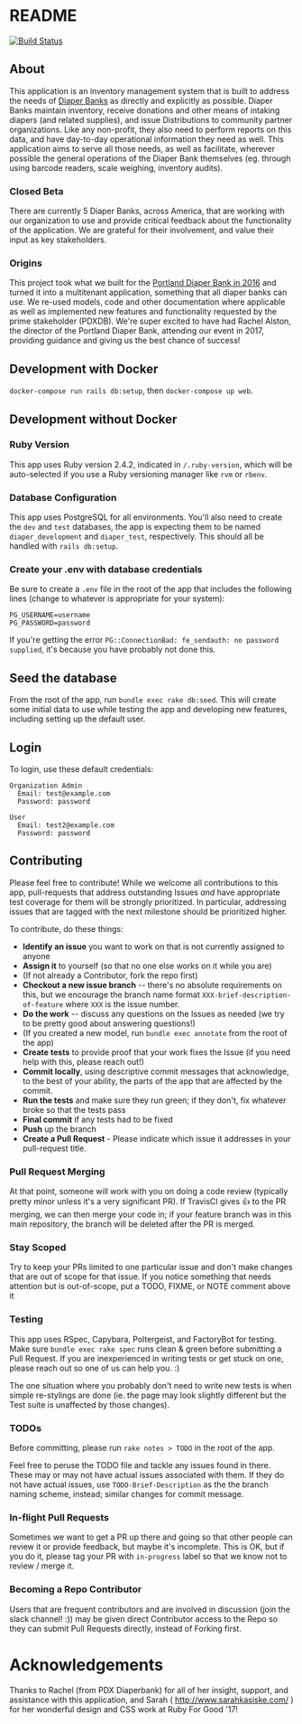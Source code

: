 # README

[![Build Status](https://travis-ci.org/rubyforgood/pdx_diaper.svg?branch=master)](https://travis-ci.org/rubyforgood/pdx_diaper)

## About

This application is an inventory management system that is built to address the needs of [Diaper Banks](http://nationaldiaperbanknetwork.org/what-is-diaper-need/diaper-facts/) as directly and explicitly as possible. Diaper Banks maintain inventory, receive donations and other means of intaking diapers (and related supplies), and issue Distributions to community partner organizations. Like any non-profit, they also need to perform reports on this data, and have day-to-day operational information they need as well. This application aims to serve all those needs, as well as facilitate, wherever possible the general operations of the Diaper Bank themselves (eg. through using barcode readers, scale weighing, inventory audits).

### Closed Beta

There are currently 5 Diaper Banks, across America, that are working with our organization to use and provide critical feedback about the functionality of the application. We are grateful for their involvement, and value their input as key stakeholders.

### Origins
This project took what we built for the [Portland Diaper Bank in 2016](https://github.com/rubyforgood/pdx_diaper) and turned it into a multitenant application, something that all diaper banks can use. We re-used models, code and other documentation where applicable as well as implemented new features and functionality requested by the prime stakeholder (PDXDB). We're super excited to have had Rachel Alston, the director of the Portland Diaper Bank, attending our event in 2017, providing guidance and giving us the best chance of success!

## Development with Docker

`docker-compose run rails db:setup`, then `docker-compose up web`.

## Development without Docker

### Ruby Version
This app uses Ruby version 2.4.2, indicated in `/.ruby-version`, which will be auto-selected if you use a Ruby versioning manager like `rvm` or `rbenv`.

### Database Configuration
This app uses PostgreSQL for all environments. You'll also need to create the `dev` and `test` databases, the app is expecting them to be named `diaper_development` and `diaper_test`, respectively. This should all be handled with `rails db:setup`.

### Create your .env with database credentials
Be sure to create a `.env` file in the root of the app that includes the following lines (change to whatever is appropriate for your system):
```
PG_USERNAME=username
PG_PASSWORD=password
```
If you're getting the error `PG::ConnectionBad: fe_sendauth: no password supplied`, it's because you have probably not done this.

## Seed the database
From the root of the app, run `bundle exec rake db:seed`. This will create some initial data to use while testing the app and developing new features, including setting up the default user. 

## Login
To login, use these default credentials:

    Organization Admin
      Email: test@example.com
      Password: password

    User
      Email: test2@example.com
      Password: password

## Contributing

Please feel free to contribute! While we welcome all contributions to this app, pull-requests that address outstanding Issues *and* have appropriate test coverage for them will be strongly prioritized. In particular, addressing issues that are tagged with the next milestone should be prioritized higher.

To contribute, do these things:

 * **Identify an issue** you want to work on that is not currently assigned to anyone
 * **Assign it** to yourself (so that no one else works on it while you are)
 * (If not already a Contributor, fork the repo first)
 * **Checkout a new issue branch** -- there's no absolute requirements on this, but we encourage the branch name format `XXX-brief-description-of-feature` where `XXX` is the issue number.
 * **Do the work** -- discuss any questions on the Issues as needed (we try to be pretty good about answering questions!)
 * (If you created a new model, run `bundle exec annotate` from the root of the app)
 * **Create tests** to provide proof that your work fixes the Issue (if you need help with this, please reach out!)
 * **Commit locally**, using descriptive commit messages that acknowledge, to the best of your ability, the parts of the app that are affected by the commit.
 * **Run the tests** and make sure they run green; if they don't, fix whatever broke so that the tests pass
 * **Final commit** if any tests had to be fixed
 * **Push** up the branch
 * **Create a Pull Request** - Please indicate which issue it addresses in your pull-request title.

### Pull Request Merging

At that point, someone will work with you on doing a code review (typically pretty minor unless it's a very significant PR). If TravisCI gives :+1: to the PR merging, we can then merge your code in; if your feature branch was in this main repository, the branch will be deleted after the PR is merged.

### Stay Scoped

Try to keep your PRs limited to one particular issue and don't make changes that are out of scope for that issue. If you notice something that needs attention but is out-of-scope, put a TODO, FIXME, or NOTE comment above it

### Testing

This app uses RSpec, Capybara, Poltergeist, and FactoryBot for testing. Make sure `bundle exec rake spec` runs clean & green before submitting a Pull Request. If you are inexperienced in writing tests or get stuck on one, please reach out so one of us can help you. :) 

The one situation where you probably don't need to write new tests is when simple re-stylings are done (ie. the page may look slightly different but the Test suite is unaffected by those changes). 

### TODOs

Before committing, please run `rake notes > TODO` in the root of the app.

Feel free to peruse the TODO file and tackle any issues found in there. These may or may not have actual issues associated with them. If they do not have actual issues, use `TODO-Brief-Description` as the the branch naming scheme, instead; similar changes for commit message.

### In-flight Pull Requests

Sometimes we want to get a PR up there and going so that other people can review it or provide feedback, but maybe it's incomplete. This is OK, but if you do it, please tag your PR with `in-progress` label so that we know not to review / merge it. 

### Becoming a Repo Contributor 

Users that are frequent contributors and are involved in discussion (join the slack channel! :)) may be given direct Contributor access to the Repo so they can submit Pull Requests directly, instead of Forking first.

# Acknowledgements

Thanks to Rachel (from PDX Diaperbank) for all of her insight, support, and assistance with this application, and Sarah ( http://www.sarahkasiske.com/ ) for her wonderful design and CSS work at Ruby For Good '17!
